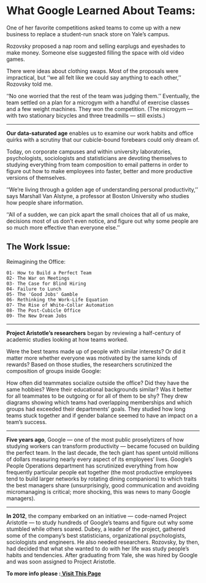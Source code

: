# What Google Learned About Teams:

One of her favorite competitions asked teams to come up with a new business to replace a student-run snack store on Yale’s campus.

Rozovsky proposed a nap room and selling earplugs and eyeshades to make money. Someone else suggested filling the space with old video games.

There were ideas about clothing swaps. Most of the proposals were impractical, but ‘‘we all felt like we could say anything to each other,’’ Rozovsky told me.

‘‘No one worried that the rest of the team was judging them.’’ Eventually, the team settled on a plan for a micro­gym with a handful of exercise classes and a few weight machines. They won the competition. (The micro­gym — with two stationary bicycles and three treadmills — still exists.)
  

-------------------------------

**Our data-saturated age** enables us to examine our work habits and office quirks with a scrutiny that our cubicle-bound forebears could only dream of.

Today, on corporate campuses and within university laboratories, psychologists, sociologists and statisticians are devoting themselves to studying everything from team composition to email patterns in order to figure out how to make employees into faster, better and more productive versions of themselves.
 
‘‘We’re living through a golden age of understanding personal productivity,’’ says Marshall Van Alstyne, a professor at Boston University who studies how people share information.
  
‘‘All of a sudden, we can pick apart the small choices that all of us make, decisions most of us don’t even notice, and figure out why some people are so much more effective than everyone else.’’

## The Work Issue:


Reimagining the Office:

    01- How to Build a Perfect Team
    02- The War on Meetings
    03- The Case for Blind Hiring
    04- Failure to Lunch
    05- The 'Good Jobs' Gamble
    06- Rethinking the Work-Life Equation
    07- The Rise of White-Collar Automation
    08- The Post-Cubicle Office
    09- The New Dream Jobs


-------

**Project Aristotle’s researchers** began by reviewing a half-century of academic studies looking at how teams worked. 

Were the best teams made up of people with similar interests? Or did it matter more whether everyone was motivated by the same kinds of rewards? Based on those studies, the researchers scrutinized the composition of groups inside Google:

 How often did teammates socialize outside the office? Did they have the same hobbies? Were their educational backgrounds similar? Was it better for all teammates to be outgoing or for all of them to be shy? They drew diagrams showing which teams had overlapping memberships and which groups had exceeded their departments’ goals. They studied how long teams stuck together and if gender balance seemed to have an impact on a team’s success.

-----


**Five years ago**, Google — one of the most public proselytizers of how studying workers can transform productivity — became focused on building the perfect team. In the last decade, the tech giant has spent untold millions of dollars measuring nearly every aspect of its employees’ lives. Google’s People Operations department has scrutinized everything from how frequently particular people eat together (the most productive employees tend to build larger networks by rotating dining companions) to which traits the best managers share (unsurprisingly, good communication and avoiding micromanaging is critical; more shocking, this was news to many Google managers).

-----------

**In 2012**, the company embarked on an initiative — code-named Project Aristotle — to study hundreds of Google’s teams and figure out why some stumbled while others soared. Dubey, a leader of the project, gathered some of the company’s best statisticians, organizational psychologists, sociologists and engineers. He also needed researchers. Rozovsky, by then, had decided that what she wanted to do with her life was study people’s habits and tendencies. After graduating from Yale, she was hired by Google and was soon assigned to Project Aristotle.

**To more info please :[ Visit This Page](https://www.nytimes.com/2016/02/28/magazine/what-google-learned-from-its-quest-to-build-the-perfect-team.html)**








